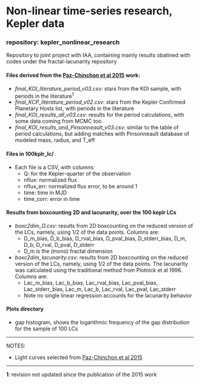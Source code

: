 # Non-linear time-series research, Kepler data
### repository: kepler_nonlinear_research
Repository to joint project with IAA, containing mainly results obatined with codes under the fractal-lacunarity repository

#### Files derived from the [Paz-Chinchon et al 2015](http://iopscience.iop.org/article/10.1088/0004-637X/803/2/69/meta) work:
* *final_KOI_literature_period_v03.csv*: stars from the KOI sample, with periods in the literature<sup>1</sup>
* *final_KCP_literature_period_v02.csv*: stars from the Kepler Confirmed Planetary Hosts list, with periods in the literature
* *final_KOI_results_all_v03.csv*: results for the period calculations, with some data coming from MCMC too.
* *final_KOI_results_and_Pinsonneault_v03.csv*: similar to the table of period calculations, but adding matches with Pinsonneault database of modeled mass, radius, and T_eff

#### Files in  **100kplr_lc/** 
* Each file is a CSV, with columns:
    - Q: for the Kepler-quarter of the observation
    - nflux: normalized flux
    - nflux_err: normalized flux error, to be around 1
    - time: time in MJD
    - time_corr: error in time

#### Results from boxcounting 2D and lacunarity, over the 100 keplr LCs
* *boxc2dim_D.csv*: results from 2D boxcounting on the reduced version of the LCs, namely, using 1/2 of the data points. Columns are:
    - D_m_bias, D_b_bias, D_rval_bias, D_pval_bias, D_stderr_bias, D_m, D_b, D_rval, D_pval, D_stderr
    - D_m is the (mono) fractal dimension
* *boxc2dim_lacunarity.csv*: results from 2D boxcounting on the reduced version of the LCs, namely, using 1/2 of the data points. The lacunarity was calculated using the traditional method from Plotnick et al 1996. Columns are:
    - Lac_m_bias, Lac_b_bias, Lac_rval_bias, Lac_pval_bias, Lac_stderr_bias, Lac_m, Lac_b, Lac_rval, Lac_pval, Lac_stderr
    - Note no single linear regression accounts for the lacunarity behavior

#### Plots directory
* gap histogram, shows the logarithmic frequency of the gap distribution for the sample of 100 LCs

--------------------------------------------------
 
NOTES:

* Light curves selected from [Paz-Chinchon et al 2015](http://iopscience.iop.org/article/10.1088/0004-637X/803/2/69/meta)

______________________________________________________________________
**1**: revision not updated since the publication of the 2015 work
